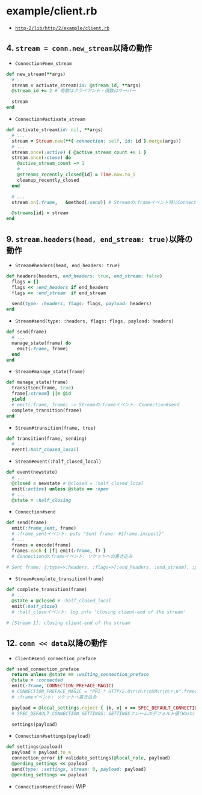 # example/client.rb
- [`http-2/lib/http/2/example/client.rb`](https://github.com/igrigorik/http-2/blob/master/lib/http/2/example/client.rb)

## 4. `stream = conn.new_stream`以降の動作
- `Connection#new_stream`
```ruby
def new_stream(**args)
  # ...
  stream = activate_stream(id: @stream_id, **args)
  @stream_id += 2 # 奇数はクライアント・偶数はサーバー

  stream
end
```

- `Connection#activate_stream`
```ruby
def activate_stream(id: nil, **args)
  # ...
  stream = Stream.new(**{ connection: self, id: id }.merge(args))
  # ...
  stream.once(:active) { @active_stream_count += 1 }
  stream.once(:close) do
    @active_stream_count -= 1
    # ...
    @streams_recently_closed[id] = Time.now.to_i
    cleanup_recently_closed
  end

  # ...
  stream.on(:frame,   &method(:send)) # Streamの:frameイベント時にConnection#sendが呼ばれる

  @streams[id] = stream
end
```

## 9. `stream.headers(head, end_stream: true)`以降の動作
- `Stream#headers(head, end_headers: true)`
```ruby
def headers(headers, end_headers: true, end_stream: false)
  flags = []
  flags << :end_headers if end_headers
  flags << :end_stream  if end_stream

  send(type: :headers, flags: flags, payload: headers)
end
```

- `Stream#send(type: :headers, flags: flags, payload: headers)`
```ruby
def send(frame)
  # ...
  manage_state(frame) do
    emit(:frame, frame)
  end
end
```

- `Stream#manage_state(frame)`
```ruby
def manage_state(frame)
  transition(frame, true)
  frame[:stream] ||= @id
  yield
  # emit(:frame, frame) -> Streamの:frameイベント: Connection#send
  complete_transition(frame)
end
```

- `Stream#transition(frame, true)`
```ruby
def transition(frame, sending)
  # ...
  event(:half_closed_local)
```

- `Stream#event(:half_closed_local)`
```ruby
def event(newstate)
  # ...
  @closed = newstate # @closed = :half_closed_local
  emit(:active) unless @state == :open
  # ...
  @state = :half_closing
```

- `Connection#send`
```ruby
def send(frame)
  emit(:frame_sent, frame)
  # :frame_sentイベント: puts "Sent frame: #{frame.inspect}"
  # ...
  frames = encode(frame)
  frames.each { |f| emit(:frame, f) }
  # Connectionの:frameイベント: ソケットへの書き込み

# Sent frame: {:type=>:headers, :flags=>[:end_headers, :end_stream], :payload=>{":scheme"=>"https", ":method"=>"GET", ":authority"=>"localhost:8080", ":path"=>"/", "accept"=>"*/*"}, :stream=>1}
```

- `Stream#complete_transition(frame)`
```ruby
def complete_transition(frame)
  # ...
  @state = @closed # :half_closed_local
  emit(:half_close)
  # :half_closeイベント: log.info 'closing client-end of the stream'

# [Stream 1]: closing client-end of the stream
```

## 12. `conn << data`以降の動作
- `Client#send_connection_preface`
```ruby
def send_connection_preface
  return unless @state == :waiting_connection_preface
  @state = :connected
  emit(:frame, CONNECTION_PREFACE_MAGIC)
  # CONNECTION_PREFACE_MAGIC = "PRI * HTTP/2.0\r\n\r\nSM\r\n\r\n".freeze
  # :frameイベント: ソケットへ書き込み

  payload = @local_settings.reject { |k, v| v == SPEC_DEFAULT_CONNECTION_SETTINGS[k] }
  # SPEC_DEFAULT_CONNECTION_SETTINGS: SETTINGSフレームのデフォルト値(Hash)

  settings(payload)
```

- `Connection#settings(payload)`
```ruby
def settings(payload)
  payload = payload.to_a
  connection_error if validate_settings(@local_role, payload)
  @pending_settings << payload
  send(type: :settings, stream: 0, payload: payload)
  @pending_settings << payload
```

- `Connection#send(frame)`
WIP
